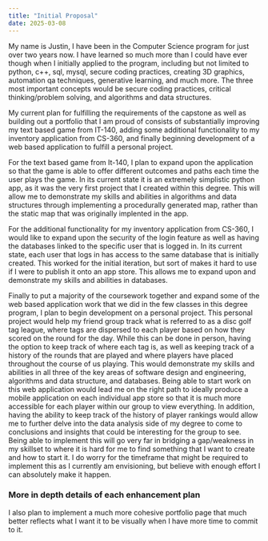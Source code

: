 ```yaml
---
title: "Initial Proposal"
date: 2025-03-08
---
```


My name is Justin, I have been in the Computer Science program for just over two years now. I have learned so much more than I could have ever though when I initially applied to the program, including but not limited to python, c++, sql, mysql, secure coding practices, creating 3D graphics, automation qa techniques, generative learning, and much more. The three most important concepts would be secure coding practices, critical thinking/problem solving, and algorithms and data structures.

My current plan for fulfilling the requirements of the capstone as well as building out a portfolio that I am proud of consists of substantially improving my text based game from IT-140, adding some additional functionality to my inventory application from CS-360, and finally beginning development of a web based application to fulfill a personal project.

For the text based game from It-140, I plan to expand upon the application so that the game is able to offer different outcomes and paths each time the user plays the game. In its current state it is an extremely simplistic python app, as it was the very first project that I created within this degree. This will allow me to demonstrate my skills and abilities in algorithms and data structures through implementing a procedurally generated map, rather than the static map that was originally implented in the app. 

For the additional functionality for my inventory application from CS-360, I would like to expand upon the security of the login feature as well as having the databases linked to the specific user that is logged in. In its current state, each user that logs in has access to the same database that is initially created. This worked for the initial iteration, but sort of makes it hard to use if I were to publish it onto an app store. This allows me to expand upon and demonstrate my skills and abilities in databases.

Finally to put a majority of the coursework together and expand some of the web based application work that we did in the few classes in this degree program, I plan to begin development on a personal project. This personal project would help my friend group track what is referred to as a disc golf tag league, where tags are dispersed to each player based on how they scored on the round for the day. While this can be done in person, having the option to keep track of where each tag is, as well as keeping track of a history of the rounds that are played and where players have placed throughout the course of us playing. This would demonstrate my skills and abilities in all three of the key areas of software design and engineering, algorithms and data structure, and databases. Being able to start work on this web application would lead me on the right path to ideally produce a mobile application on each individual app store so that it is much more accessible for each player within our group to view everything. In addition, having the ability to keep track of the history of player rankings would allow me to further delve into the data analysis side of my degree to come to conclusions and insights that could be interesting for the group to see. Being able to implement this will go very far in bridging a gap/weakness in my skillset to where it is hard for me to find something that I want to create and how to start it. I do worry for the timeframe that might be required to implement this as I currently am envisioning, but believe with enough effort I can absolutely make it happen.

### More in depth details of each enhancement plan


I also plan to implement a much more cohesive portfolio page that much better reflects what I want it to be visually when I have more time to commit to it.
